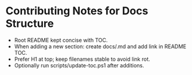 # Contributing Notes for Docs Structure
- Root README kept concise with TOC.
- When adding a new section: create docs/<kebab-name>.md and add link in README TOC.
- Prefer H1 at top; keep filenames stable to avoid link rot.
- Optionally run scripts/update-toc.ps1 after additions.
